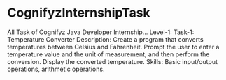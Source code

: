 # CognifyzInternshipTask
All Task of Cognifyz Java Developer Internship...
Level-1:
    Task-1:
             Temperature Converter
    Description:
             Create a program that converts
             temperatures between Celsius and
             Fahrenheit. Prompt the user to enter a
             temperature value and the unit of
             measurement, and then perform the
             conversion. Display the converted
             temperature.
    Skills:
             Basic input/output operations,
             arithmetic operations.
